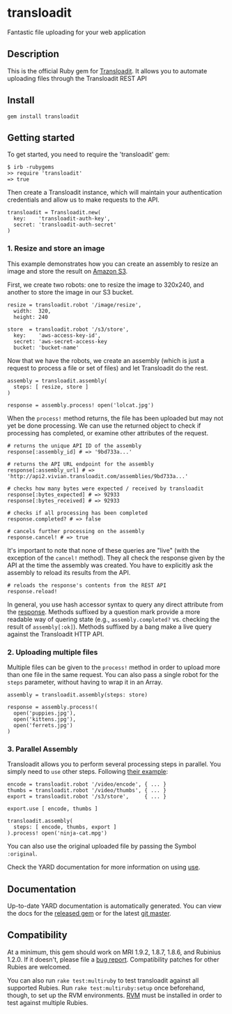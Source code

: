 # transloadit

Fantastic file uploading for your web application

## Description

This is the official Ruby gem for [Transloadit](transloadit.com). It allows
you to automate uploading files through the Transloadit REST API

## Install

    gem install transloadit

## Getting started

To get started, you need to require the 'transloadit' gem:

    $ irb -rubygems
    >> require 'transloadit'
    => true

Then create a Transloadit instance, which will maintain your authentication
credentials and allow us to make requests to the API.

    transloadit = Transloadit.new(
      key:    'transloadit-auth-key',
      secret: 'transloadit-auth-secret'
    )

### 1. Resize and store an image

This example demonstrates how you can create an assembly to resize an image
and store the result on [Amazon S3](http://aws.amazon.com/s3/).

First, we create two robots: one to resize the image to 320x240, and another
to store the image in our S3 bucket.

    resize = transloadit.robot '/image/resize',
      width:  320,
      height: 240

    store  = transloadit.robot '/s3/store',
      key:    'aws-access-key-id',
      secret: 'aws-secret-access-key
      bucket: 'bucket-name'

Now that we have the robots, we create an assembly (which is just a request to
process a file or set of files) and let Transloadit do the rest.

    assembly = transloadit.assembly(
      steps: [ resize, store ]
    )
    
    response = assembly.process! open('lolcat.jpg')

When the `process!` method returns, the file has been uploaded but may not yet
be done processing. We can use the returned object to check if processing has
completed, or examine other attributes of the request.

    # returns the unique API ID of the assembly
    response[:assembly_id] # => '9bd733a...'
    
    # returns the API URL endpoint for the assembly
    response[:assembly_url] # => 'http://api2.vivian.transloadit.com/assemblies/9bd733a...'
    
    # checks how many bytes were expected / received by transloadit
    response[:bytes_expected] # => 92933
    response[:bytes_received] # => 92933
    
    # checks if all processing has been completed
    response.completed? # => false
    
    # cancels further processing on the assembly
    response.cancel! # => true

It's important to note that none of these queries are "live" (with the
exception of the `cancel!` method). They all check the response given by the
API at the time the assembly was created. You have to explicitly ask the
assembly to reload its results from the API.

    # reloads the response's contents from the REST API
    response.reload!

In general, you use hash accessor syntax to query any direct attribute from
the [response](http://transloadit.com/docs/assemblies#response-format).
Methods suffixed by a question mark provide a more readable way of quering
state (e.g., `assembly.completed?` vs. checking the result of
`assembly[:ok]`). Methods suffixed by a bang make a live query against the
Transloadit HTTP API.

### 2. Uploading multiple files

Multiple files can be given to the `process!` method in order to upload more
than one file in the same request. You can also pass a single robot for the
`steps` parameter, without having to wrap it in an Array.
    
    assembly = transloadit.assembly(steps: store)
    
    response = assembly.process!(
      open('puppies.jpg'),
      open('kittens.jpg'),
      open('ferrets.jpg')
    )

### 3. Parallel Assembly

Transloadit allows you to perform several processing steps in parallel. You
simply need to `use` other steps. Following 
[their example](http://transloadit.com/docs/assemblies#special-parameters):

    encode = transloadit.robot '/video/encode', { ... }
    thumbs = transloadit.robot '/video/thumbs', { ... }
    export = transloadit.robot '/s3/store',     { ... }
    
    export.use [ encode, thumbs ]
    
    transloadit.assembly(
      steps: [ encode, thumbs, export ]
    ).process! open('ninja-cat.mpg')

You can also use the original uploaded file by passing the Symbol `:original`.

Check the YARD documentation for more information on using
[use](http://rubydoc.info/gems/transloadit/frames/Transloadit/Robot#use-instance_method).

## Documentation

Up-to-date YARD documentation is automatically generated. You can view the
docs for the [released gem](http://rubydoc.info/gems/transloadit/frames) or
for the latest [git master](http://rubydoc.info/github/stouset/transloadit/master/frames).

## Compatibility

At a minimum, this gem should work on MRI 1.9.2, 1.8.7, 1.8.6, and Rubinius
1.2.0. If it doesn't, please file a [bug report](https://github.com/stouset/transloadit/issues).
Compatibility patches for other Rubies are welcomed.

You can also run `rake test:multiruby` to test transloadit against all
supported Rubies. Run `rake test:multiruby:setup` once beforehand, though, to
set up the RVM environments. [RVM](rvm.beginrescueend.com/) must be installed
in order to test against multiple Rubies.
